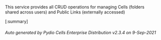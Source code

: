 






This service provides all CRUD operations for managing Cells (folders shared across users) and Public Links (externally accessed)

[:summary]

###### Auto generated by Pydio Cells Enterprise Distribution v2.3.4 on 9-Sep-2021
